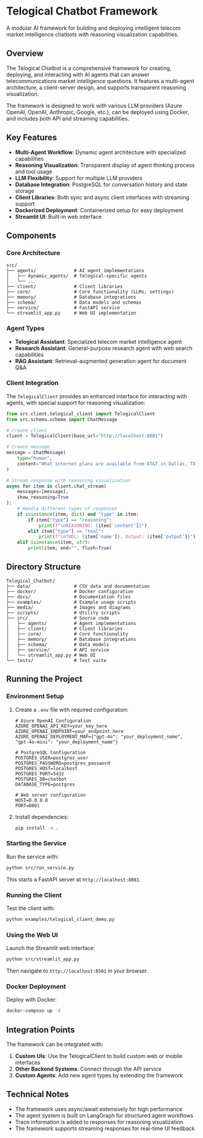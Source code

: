# Telogical Chatbot Framework

A modular AI framework for building and deploying intelligent telecom market intelligence chatbots with reasoning visualization capabilities.

## Overview

The Telogical Chatbot is a comprehensive framework for creating, deploying, and interacting with AI agents that can answer telecommunications market intelligence questions. It features a multi-agent architecture, a client-server design, and supports transparent reasoning visualization.

The framework is designed to work with various LLM providers (Azure OpenAI, OpenAI, Anthropic, Google, etc.), can be deployed using Docker, and includes both API and streaming capabilities.

## Key Features

- **Multi-Agent Workflow**: Dynamic agent architecture with specialized capabilities
- **Reasoning Visualization**: Transparent display of agent thinking process and tool usage
- **LLM Flexibility**: Support for multiple LLM providers
- **Database Integration**: PostgreSQL for conversation history and state storage
- **Client Libraries**: Both sync and async client interfaces with streaming support
- **Dockerized Deployment**: Containerized setup for easy deployment
- **Streamlit UI**: Built-in web interface

## Components

### Core Architecture

```
src/
├── agents/              # AI agent implementations
│   ├── dynamic_agents/  # Telogical-specific agents
│   └── ...
├── client/              # Client libraries
├── core/                # Core functionality (LLMs, settings)
├── memory/              # Database integrations
├── schema/              # Data models and schemas
├── service/             # FastAPI service
└── streamlit_app.py     # Web UI implementation
```

### Agent Types

- **Telogical Assistant**: Specialized telecom market intelligence agent
- **Research Assistant**: General-purpose research agent with web search capabilities
- **RAG Assistant**: Retrieval-augmented generation agent for document Q&A

### Client Integration

The `TelogicalClient` provides an enhanced interface for interacting with agents, with special support for reasoning visualization:

```python
from src.client.telogical_client import TelogicalClient
from src.schema.schema import ChatMessage

# Create client
client = TelogicalClient(base_url="http://localhost:8081")

# Create message
message = ChatMessage(
    type="human",
    content="What internet plans are available from AT&T in Dallas, TX?"
)

# Stream response with reasoning visualization
async for item in client.chat_stream(
    messages=[message],
    show_reasoning=True
):
    # Handle different types of responses
    if isinstance(item, dict) and "type" in item:
        if item["type"] == "reasoning":
            print(f"\nREASONING: {item['content']}")
        elif item["type"] == "tool":
            print(f"\nTOOL: {item['name']}, Output: {item['output']}")
    elif isinstance(item, str):
        print(item, end="", flush=True)
```

## Directory Structure

```
Telogical_Chatbot/
├── data/                # CSV data and documentation
├── docker/              # Docker configuration
├── docs/                # Documentation files
├── examples/            # Example usage scripts
├── media/               # Images and diagrams
├── scripts/             # Utility scripts
├── src/                 # Source code
│   ├── agents/          # Agent implementations
│   ├── client/          # Client libraries
│   ├── core/            # Core functionality
│   ├── memory/          # Database integrations
│   ├── schema/          # Data models
│   ├── service/         # API service
│   └── streamlit_app.py # Web UI
└── tests/               # Test suite
```

## Running the Project

### Environment Setup

1. Create a `.env` file with required configuration:
   ```
   # Azure OpenAI Configuration
   AZURE_OPENAI_API_KEY=your_key_here
   AZURE_OPENAI_ENDPOINT=your_endpoint_here
   AZURE_OPENAI_DEPLOYMENT_MAP={"gpt-4o": "your_deployment_name", "gpt-4o-mini": "your_deployment_name"}
   
   # PostgreSQL Configuration
   POSTGRES_USER=postgres_user
   POSTGRES_PASSWORD=postgres_password
   POSTGRES_HOST=localhost
   POSTGRES_PORT=5432
   POSTGRES_DB=chatbot
   DATABASE_TYPE=postgres
   
   # Web server configuration
   HOST=0.0.0.0
   PORT=8081
   ```

2. Install dependencies:
   ```bash
   pip install -e .
   ```

### Starting the Service

Run the service with:

```bash
python src/run_service.py
```

This starts a FastAPI server at `http://localhost:8081`.

### Running the Client

Test the client with:

```bash
python examples/telogical_client_demo.py
```

### Using the Web UI

Launch the Streamlit web interface:

```bash
python src/streamlit_app.py
```

Then navigate to `http://localhost:8501` in your browser.

### Docker Deployment

Deploy with Docker:

```bash
docker-compose up -d
```

## Integration Points

The framework can be integrated with:

1. **Custom UIs**: Use the TelogicalClient to build custom web or mobile interfaces
2. **Other Backend Systems**: Connect through the API service
3. **Custom Agents**: Add new agent types by extending the framework

## Technical Notes

- The framework uses async/await extensively for high performance
- The agent system is built on LangGraph for structured agent workflows
- Trace information is added to responses for reasoning visualization
- The framework supports streaming responses for real-time UI feedback